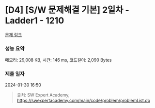 # [D4] [S/W 문제해결 기본] 2일차 - Ladder1 - 1210 

[문제 링크](https://swexpertacademy.com/main/code/problem/problemDetail.do?contestProbId=AV14ABYKADACFAYh) 

### 성능 요약

메모리: 29,008 KB, 시간: 146 ms, 코드길이: 2,090 Bytes

### 제출 일자

2024-01-30 16:50



> 출처: SW Expert Academy, https://swexpertacademy.com/main/code/problem/problemList.do